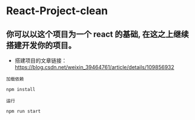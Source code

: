# React-Project-clean
##  你可以以这个项目为一个 react 的基础, 在这之上继续搭建开发你的项目。

* 搭建项目的文章链接：https://blog.csdn.net/weixin_39464761/article/details/109856932

```
加载依赖

npm install

运行

npm run start 
```



